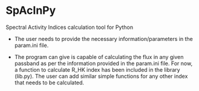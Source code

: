# SpAcInPy
Spectral Activity Indices calculation tool for Python


- The user needs to provide the necessary information/parameters in the param.ini file.

- The program can give is capable of calculating the flux in any given passband as per the information provided in the param.ini
file. For now, a function to calculate R_HK index has been included in the library (lib.py). The user can add similar simple 
functions for any other index that needs to be calculated.

